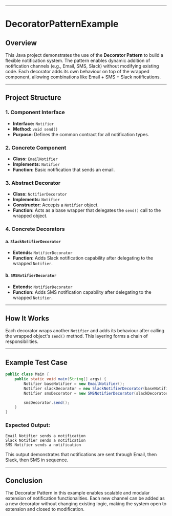 
---

# DecoratorPatternExample

## Overview

This Java project demonstrates the use of the **Decorator Pattern** to build a flexible notification system. The pattern enables dynamic addition of notification channels (e.g., Email, SMS, Slack) without modifying existing code. Each decorator adds its own behaviour on top of the wrapped component, allowing combinations like Email + SMS + Slack notifications.

---

## Project Structure

### 1. Component Interface

* **Interface:** `Notifier`
* **Method:** `void send()`
* **Purpose:** Defines the common contract for all notification types.

### 2. Concrete Component

* **Class:** `EmailNotifier`
* **Implements:** `Notifier`
* **Function:** Basic notification that sends an email.

### 3. Abstract Decorator

* **Class:** `NotifierDecorator`
* **Implements:** `Notifier`
* **Constructor:** Accepts a `Notifier` object.
* **Function:** Acts as a base wrapper that delegates the `send()` call to the wrapped object.

### 4. Concrete Decorators

#### a. `SlackNotifierDecorator`

* **Extends:** `NotifierDecorator`
* **Function:** Adds Slack notification capability after delegating to the wrapped `Notifier`.

#### b. `SMSNotifierDecorator`

* **Extends:** `NotifierDecorator`
* **Function:** Adds SMS notification capability after delegating to the wrapped `Notifier`.

---

## How It Works

Each decorator wraps another `Notifier` and adds its behaviour after calling the wrapped object's `send()` method. This layering forms a chain of responsibilities.

---

## Example Test Case

```java
public class Main {
    public static void main(String[] args) {
        Notifier baseNotifier = new EmailNotifier();
        Notifier slackDecorator = new SlackNotifierDecorator(baseNotifier);
        Notifier smsDecorator = new SMSNotifierDecorator(slackDecorator);

        smsDecorator.send();
    }
}
```

### Expected Output:

```
Email Notifier sends a notification
Slack Notifier sends a notification
SMS Notifier sends a notification
```

This output demonstrates that notifications are sent through Email, then Slack, then SMS in sequence.

---

## Conclusion

The Decorator Pattern in this example enables scalable and modular extension of notification functionalities. Each new channel can be added as a new decorator without changing existing logic, making the system open to extension and closed to modification.
